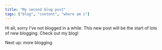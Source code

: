 ```yaml
---
title: "My second blog post"
tags: ["blog", "content", "where am i"]
---
```


Hi all, sorry I've not blogged in a while. This new post will be the start of lots of new blogging. Check out my blog!

<!-- excerpt -->

Next up: more blogging.
